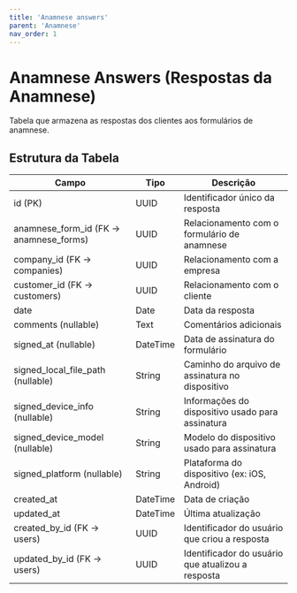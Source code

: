 ```yaml
---
title: 'Anamnese answers'
parent: 'Anamnese'
nav_order: 1
---
```


# Anamnese Answers (Respostas da Anamnese)

Tabela que armazena as respostas dos clientes aos formulários de anamnese.

## Estrutura da Tabela

| Campo                        | Tipo      | Descrição |
|------------------------------|----------|-----------|
| id (PK)                      | UUID     | Identificador único da resposta |
| anamnese_form_id (FK → anamnese_forms) | UUID | Relacionamento com o formulário de anamnese |
| company_id (FK → companies)   | UUID     | Relacionamento com a empresa |
| customer_id (FK → customers)  | UUID     | Relacionamento com o cliente |
| date                          | Date     | Data da resposta |
| comments (nullable)           | Text     | Comentários adicionais |
| signed_at (nullable)          | DateTime | Data de assinatura do formulário |
| signed_local_file_path (nullable) | String | Caminho do arquivo de assinatura no dispositivo |
| signed_device_info (nullable) | String   | Informações do dispositivo usado para assinatura |
| signed_device_model (nullable) | String  | Modelo do dispositivo usado para assinatura |
| signed_platform (nullable)    | String   | Plataforma do dispositivo (ex: iOS, Android) |
| created_at                    | DateTime | Data de criação |
| updated_at                    | DateTime | Última atualização |
| created_by_id (FK → users)     | UUID     | Identificador do usuário que criou a resposta |
| updated_by_id (FK → users)     | UUID     | Identificador do usuário que atualizou a resposta |


